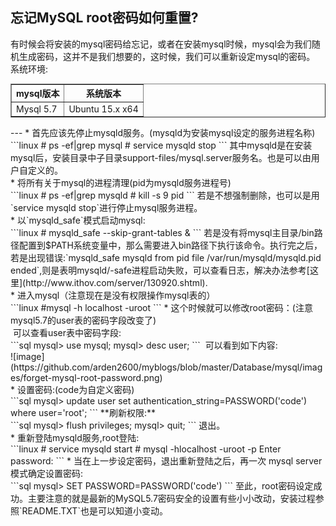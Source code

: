 ## 忘记MySQL root密码如何重置?<br>
有时候会将安装的mysql密码给忘记，或者在安装mysql时候，mysql会为我们随机生成密码，这并不是我们想要的，这时候，我们可以重新设定mysql的密码。<br>
系统环境:<br>
<table border="border">
  <tr>
    <th>mysql版本</th>
    <th>系统版本</th>
  </tr>
  <tr>
    <td>Mysql 5.7</td>
    <td>Ubuntu 15.x x64</td>
  </tr>
</table>
---
  * 首先应该先停止mysqld服务。(mysqld为安装mysql设定的服务进程名称)<br>
```linux
  # ps -ef|grep mysql
  # service mysqld stop
```
  其中mysqld是在安装mysql后，安装目录中子目录support-files/mysql.server服务名。也是可以由用户自定义的。<br>
  * 将所有关于mysql的进程清理(pid为mysqld服务进程号)<br>
```linux
    # ps -ef|grep mysqld
    # kill -s 9 pid
```
若是不想强制删除，也可以是用`service mysqld stop`进行停止mysql服务进程。<br>
  * 以`mysqld_safe`模式启动mysql:<br>
```linux
  # mysqld_safe --skip-grant-tables &
```
若是没有将mysql主目录/bin路径配置到$PATH系统变量中，那么需要进入bin路径下执行该命令。执行完之后，若是出现错误:`mysqld_safe mysqld from pid file /var/run/mysqld/mysqld.pid ended`,则是表明mysqld/-safe进程启动失败，可以查看日志，解决办法参考[这里](http://www.ithov.com/server/130920.shtml).<br>
  * 进入mysql（注意现在是没有权限操作mysql表的）<br>
```linux
  #mysql -h localhost -uroot
```
  * 这个时候就可以修改root密码：(注意mysql5.7的user表的密码字段改变了)<br>
  可以查看user表中密码字段:<br>
```sql
  mysql> use mysql;
  mysql> desc user;
```
  可以看到如下内容:<br>
  ![image](https://github.com/arden2600/myblogs/blob/master/Database/mysql/images/forget-mysql-root-password.png)
  <br>
  * 设置密码:(code为自定义密码)<br>
```sql
  mysql> update user set authentication_string=PASSWORD('code') where user='root';
```
**刷新权限:**<br>
```sql
  mysql> flush privileges;
  mysql> quit;
```
退出。<br>
  * 重新登陆mysqld服务,root登陆:<br>
```linux
  # service mysqld start
  # mysql -hlocalhost -uroot -p
  Enter password:
```
  * 当在上一步设定密码，退出重新登陆之后，再一次 mysql server模式确定设置密码:<br>
```sql
  mysql> SET PASSWORD=PASSWORD('code')
```
至此，root密码设定成功。主要注意的就是最新的MySQL5.7密码安全的设置有些小小改动，安装过程参照`README.TXT`也是可以知道小变动。
